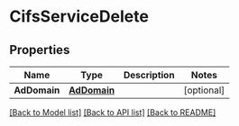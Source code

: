 # CifsServiceDelete

## Properties

Name | Type | Description | Notes
------------ | ------------- | ------------- | -------------
**AdDomain** | [**AdDomain**](ad_domain.md) |  | [optional] 

[[Back to Model list]](../README.md#documentation-for-models) [[Back to API list]](../README.md#documentation-for-api-endpoints) [[Back to README]](../README.md)


